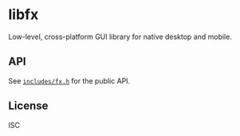 # libfx

Low-level, cross-platform GUI library for native desktop and mobile.

## API

See [`includes/fx.h`](include/fx.h) for the public API.

## License

ISC
